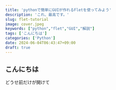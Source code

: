 ```yaml
---
title: 'pythonで簡単にGUIが作れるFletを使ってみよう'
description: 'これ、最高です。'
slug: flet-tutorial
image: cover.jpeg
keywords: ["python","flet","GUI","解説"]
tags: ['こんにちは']
categories: ['Python']
date: 2024-06-04T06:43:47+09:00
draft: true
---
```

## こんにちは
どうせ前だけが開けて